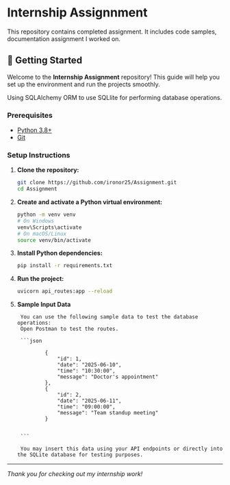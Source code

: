 # Internship Assignnment

This repository contains completed assignment. It includes code samples, documentation assignment I worked on.

## 🚀 Getting Started

Welcome to the **Internship Assignment** repository! This guide will help you set up the environment and run the projects smoothly.

Using SQLAlchemy ORM to use SQLlite for performing database operations.

### Prerequisites

- [Python 3.8+](https://www.python.org/downloads/)
- [Git](https://git-scm.com/)


### Setup Instructions

1. **Clone the repository:**
    ```bash
    git clone https://github.com/ironor25/Assignment.git
    cd Assignment
    ```

2. **Create and activate a Python virtual environment:**
    ```bash
    python -m venv venv
    # On Windows
    venv\Scripts\activate
    # On macOS/Linux
    source venv/bin/activate
    ```

3. **Install Python dependencies:**
    ```bash
    pip install -r requirements.txt
    ```


4. **Run the project:**
    ```bash
    uvicorn api_routes:app --reload
    ```
    
5. **Sample Input Data**

        You can use the following sample data to test the database operations:
        Open Postman to test the routes.

        ```json
        
                {
                    "id": 1,
                    "date": "2025-06-10",
                    "time": "10:30:00",
                    "message": "Doctor's appointment"
                },
                {
                    "id": 2,
                    "date": "2025-06-11",
                    "time": "09:00:00",
                    "message": "Team standup meeting"
                }
              
        
        ```

        You may insert this data using your API endpoints or directly into the SQLite database for testing purposes.


---

*Thank you for checking out my internship work!*